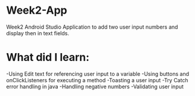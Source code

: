 # Week2-App
Week2 Android Studio Application to add two user input numbers and display then in text fields.

# What did I learn:
  -Using Edit text for referencing user input to a variable
  -Using buttons and onClickListeners for executing a method
  -Toasting a user input
  -Try Catch error handling in java
  -Handling negative numbers
  -Validating user input

